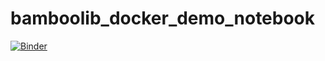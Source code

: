 # bamboolib_docker_demo_notebook

[![Binder](https://mybinder.org/badge_logo.svg)](https://mybinder.org/v2/gh/8080labs/bamboolib_docker_demo_notebook/0.0.1?filepath=bamboolib_demo_titanic.ipynb)